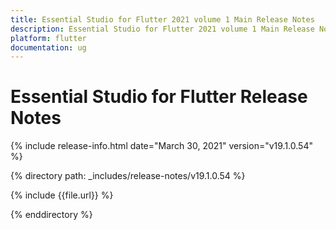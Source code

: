 ```yaml
---
title: Essential Studio for Flutter 2021 volume 1 Main Release Notes  
description: Essential Studio for Flutter 2021 volume 1 Main Release Notes  
platform: flutter
documentation: ug
---
```


# Essential Studio for Flutter  Release Notes  

{% include release-info.html date="March 30, 2021"  version="v19.1.0.54" %} 


{% directory path: _includes/release-notes/v19.1.0.54 %}

{% include {{file.url}} %}

{% enddirectory %}